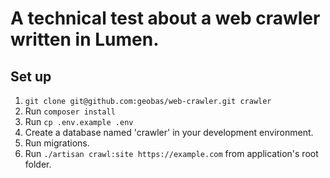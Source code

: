 # A technical test about a web crawler written in Lumen.

## Set up
1. `git clone git@github.com:geobas/web-crawler.git crawler`
2. Run `composer install`
3. Run `cp .env.example .env`
4. Create a database named 'crawler' in your development environment.
5. Run migrations.
6. Run `./artisan crawl:site https://example.com` from application's root folder.
